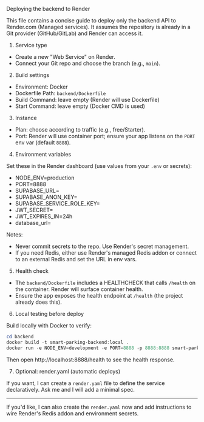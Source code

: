 Deploying the backend to Render

This file contains a concise guide to deploy only the backend API to Render.com (Managed services). It assumes the repository is already in a Git provider (GitHub/GitLab) and Render can access it.

1) Service type

- Create a new "Web Service" on Render.
- Connect your Git repo and choose the branch (e.g., `main`).

2) Build settings

- Environment: Docker
- Dockerfile Path: `backend/Dockerfile`
- Build Command: leave empty (Render will use Dockerfile)
- Start Command: leave empty (Docker CMD is used)

3) Instance

- Plan: choose according to traffic (e.g., free/Starter).
- Port: Render will use container port; ensure your app listens on the `PORT` env var (default `8888`).

4) Environment variables

Set these in the Render dashboard (use values from your `.env` or secrets):

- NODE_ENV=production
- PORT=8888
- SUPABASE_URL=<your supabase url>
- SUPABASE_ANON_KEY=<your anon key>
- SUPABASE_SERVICE_ROLE_KEY=<your service role key>
- JWT_SECRET=<your jwt secret>
- JWT_EXPIRES_IN=24h
- database_url=<your postgres url>

Notes:
- Never commit secrets to the repo. Use Render's secret management.
- If you need Redis, either use Render's managed Redis addon or connect to an external Redis and set the URL in env vars.

5) Health check

- The `backend/Dockerfile` includes a HEALTHCHECK that calls `/health` on the container. Render will surface container health.
- Ensure the app exposes the health endpoint at `/health` (the project already does this).

6) Local testing before deploy

Build locally with Docker to verify:

```powershell
cd backend
docker build -t smart-parking-backend:local .
docker run -e NODE_ENV=development -e PORT=8888 -p 8888:8888 smart-parking-backend:local
```

Then open http://localhost:8888/health to see the health response.

7) Optional: render.yaml (automatic deploys)

If you want, I can create a `render.yaml` file to define the service declaratively. Ask me and I will add a minimal spec.

---

If you'd like, I can also create the `render.yaml` now and add instructions to wire Render's Redis addon and environment secrets.